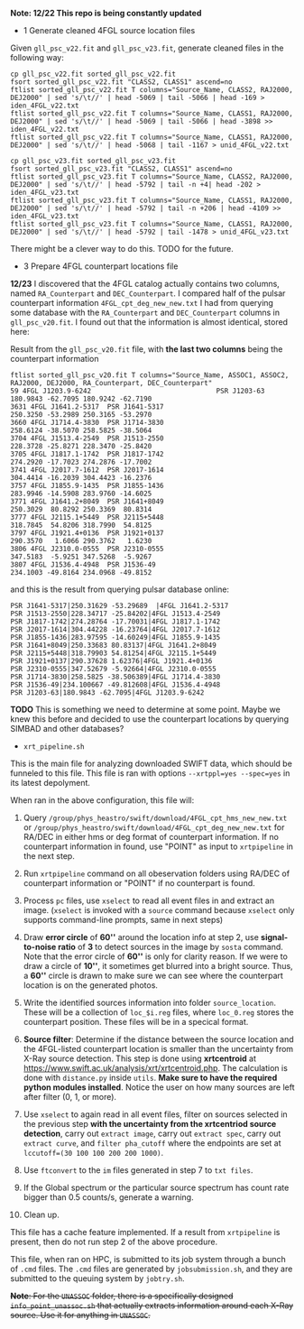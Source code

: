 **Note: 12/22 This repo is being constantly updated**

- 1 Generate cleaned 4FGL source location files

Given `gll_psc_v22.fit` and `gll_psc_v23.fit`, generate cleaned files in the following way:

```
cp gll_psc_v22.fit sorted_gll_psc_v22.fit
fsort sorted_gll_psc_v22.fit "CLASS2, CLASS1" ascend=no
ftlist sorted_gll_psc_v22.fit T columns="Source_Name, CLASS2, RAJ2000, DEJ2000" | sed 's/\t//' | head -5069 | tail -5066 | head -169 > iden_4FGL_v22.txt
ftlist sorted_gll_psc_v22.fit T columns="Source_Name, CLASS1, RAJ2000, DEJ2000" | sed 's/\t//' | head -5069 | tail -5066 | head -3898 >> iden_4FGL_v22.txt
ftlist sorted_gll_psc_v22.fit T columns="Source_Name, CLASS1, RAJ2000, DEJ2000" | sed 's/\t//' | head -5068 | tail -1167 > unid_4FGL_v22.txt
```

```
cp gll_psc_v23.fit sorted_gll_psc_v23.fit
fsort sorted_gll_psc_v23.fit "CLASS2, CLASS1" ascend=no
ftlist sorted_gll_psc_v23.fit T columns="Source_Name, CLASS2, RAJ2000, DEJ2000" | sed 's/\t//' | head -5792 | tail -n +4| head -202 > iden_4FGL_v23.txt
ftlist sorted_gll_psc_v23.fit T columns="Source_Name, CLASS1, RAJ2000, DEJ2000" | sed 's/\t//' | head -5792 | tail -n +206 | head -4109 >> iden_4FGL_v23.txt
ftlist sorted_gll_psc_v23.fit T columns="Source_Name, CLASS1, RAJ2000, DEJ2000" | sed 's/\t//' | head -5792 | tail -1478 > unid_4FGL_v23.txt
```

There might be a clever way to do this. TODO for the future.


- 3 Prepare 4FGL counterpart locations file

**12/23** I discovered that the 4FGL catalog actually contains two columns, named `RA_Counterpart` and `DEC_Counterpart`. I compared half of the pulsar counterpart information `4FGL_cpt_deg_new_new.txt` I had from querying some database with the `RA_Counterpart` and `DEC_Counterpart` columns in `gll_psc_v20.fit`. I found out that the information is almost identical, stored here:

Result from the `gll_psc_v20.fit` file, with **the last two columns** being the counterpart information

```
ftlist sorted_gll_psc_v20.fit T columns="Source_Name, ASSOC1, ASSOC2, RAJ2000, DEJ2000, RA_Counterpart, DEC_Counterpart"
59 4FGL J1203.9-6242                               PSR J1203-63               180.9843 -62.7095 180.9242 -62.7190
3631 4FGL J1641.2-5317  PSR J1641-5317                                          250.3250 -53.2989 250.3165 -53.2970
3660 4FGL J1714.4-3830  PSR J1714-3830                                          258.6124 -38.5070 258.5825 -38.5064
3704 4FGL J1513.4-2549  PSR J1513-2550                                          228.3728 -25.8271 228.3470 -25.8420
3705 4FGL J1817.1-1742  PSR J1817-1742                                          274.2920 -17.7023 274.2876 -17.7002
3741 4FGL J2017.7-1612  PSR J2017-1614                                          304.4414 -16.2039 304.4423 -16.2376
3757 4FGL J1855.9-1435  PSR J1855-1436                                          283.9946 -14.5908 283.9760 -14.6025
3771 4FGL J1641.2+8049  PSR J1641+8049                                          250.3029  80.8292 250.3369  80.8314
3777 4FGL J2115.1+5449  PSR J2115+5448                                          318.7845  54.8206 318.7990  54.8125
3797 4FGL J1921.4+0136  PSR J1921+0137                                          290.3570   1.6066 290.3762   1.6230
3806 4FGL J2310.0-0555  PSR J2310-0555                                          347.5183  -5.9251 347.5268  -5.9267
3807 4FGL J1536.4-4948  PSR J1536-49                                            234.1003 -49.8164 234.0968 -49.8152
```

and this is the result from querying pulsar database online:

```
PSR J1641-5317|250.31629 -53.29689  |4FGL J1641.2-5317
PSR J1513-2550|228.34717 -25.84202|4FGL J1513.4-2549
PSR J1817-1742|274.28764 -17.70031|4FGL J1817.1-1742
PSR J2017-1614|304.44228 -16.23764|4FGL J2017.7-1612
PSR J1855-1436|283.97595 -14.60249|4FGL J1855.9-1435
PSR J1641+8049|250.33683 80.83137|4FGL J1641.2+8049
PSR J2115+5448|318.79903 54.81254|4FGL J2115.1+5449
PSR J1921+0137|290.37628 1.62376|4FGL J1921.4+0136
PSR J2310-0555|347.52679 -5.92664|4FGL J2310.0-0555
PSR J1714-3830|258.5825 -38.506389|4FGL J1714.4-3830
PSR J1536-49|234.100667 -49.812608|4FGL J1536.4-4948
PSR J1203-63|180.9843 -62.7095|4FGL J1203.9-6242
```

**TODO** This is something we need to determine at some point. Maybe we knew this before and decided to use the counterpart locations by querying SIMBAD and other databases?

- `xrt_pipeline.sh`

This is the main file for analyzing downloaded SWIFT data, which should be funneled to this file. This file is ran with options `--xrtppl=yes --spec=yes` in its latest depolyment.

When ran in the above configuration, this file will:
  1. Query `/group/phys_heastro/swift/download/4FGL_cpt_hms_new_new.txt` or `/group/phys_heastro/swift/download/4FGL_cpt_deg_new_new.txt` for RA/DEC in either hms or deg format of counterpart information. If no counterpart information in found, use "POINT" as input to `xrtpipeline` in the next step.
  
  2. Run `xrtpipeline` command on all obeservation folders using RA/DEC of counterpart information or "POINT" if no counterpart is found.
  
  3. Process `pc` files, use `xselect` to read all event files in and extract an image. (`xselect` is invoked with a `source` command because `xselect` only supports command-line prompts, same in next steps)
  
  4. Draw **error circle** of **60''** around the location info at step 2,  use **signal-to-noise ratio** of **3** to detect sources in the image by `sosta` command. Note that the error circle of **60''** is only for clarity reason. If we were to draw a circle of **10''**, it sometimes get blurred into a bright source. Thus, a **60''** circle is drawn to make sure we can see where the counterpart location is on the generated photos.
  
  5. Write the identified sources information into folder `source_location`. These will be a collection of `loc_$i.reg` files, where `loc_0.reg` stores the counterpart position. These files will be in a specical format.

  6. **Source filter**: Determine if the distance between the source location and the 4FGL-listed counterpart location is smaller than the uncertainty from X-Ray source detection. This step is done using **xrtcentroid** at https://www.swift.ac.uk/analysis/xrt/xrtcentroid.php. The calculation is done with `distance.py` inside `utils`. **Make sure to have the required python modules installed**. Notice the user on how many sources are left after filter (0, 1, or more).
  
  7. Use `xselect` to again read in all event files, filter on sources selected in the previous step **with the uncertainty from the xrtcentriod source detection**, carry out `extract image`, carry out `extract spec`, carry out `extract curve`, and `filter pha_cutoff` where the endpoints are set at `lccutoff=(30 100 100 200 200 1000)`.
  
  8. Use `ftconvert` to the `im` files generated in step 7 to `txt files`.
  
  9. If the Global spectrum or the particular source spectrum has count rate bigger than 0.5 counts/s, generate a warning.
  
  10. Clean up.
  
This file has a cache feature implemented. If a result from `xrtpipeline` is present, then do not run step 2 of the above procedure.

This file, when ran on HPC, is submitted to its job system through a bunch of `.cmd` files. The `.cmd` files are generated by `jobsubmission.sh`, and they are submitted to the queuing system by `jobtry.sh`.

~~**Note**: For the `UNASSOC` folder, there is a specifically designed `info_point_unassoc.sh` that actually extracts information around each X-Ray source. Use it for anything in `UNASSOC`.~~